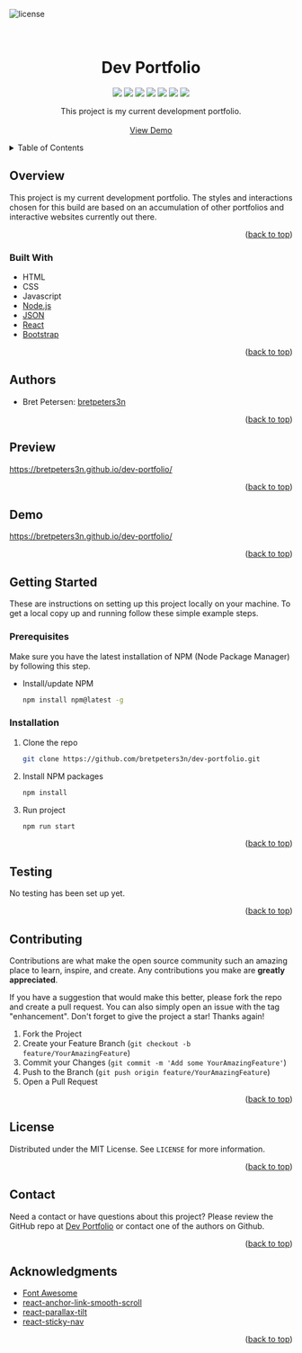 <div id="top"></div>
<!-- PROJECT SHIELDS -->
<!--
*** https://www.markdownguide.org/basic-syntax/#reference-style-links
-->
<!--
[![Contributors][contributors-shield]][contributors-url]
[![Forks][forks-shield]][forks-url]
[![Stargazers][stars-shield]][stars-url]
[![Issues][issues-shield]][issues-url]
[![MIT License][license-shield]][license-url]
[![LinkedIn][linkedin-shield]][linkedin-url]
-->

![license](https://img.shields.io/badge/license-MIT-red) 


<!-- PROJECT LOGO -->
<br />
<div align="center">
  <!--
  <a href="https://github.com/github_username/repo_name">
    <img src="images/logo.png" alt="Logo" width="80" height="80">
  </a>
  -->

<h1 align="center">Dev Portfolio</h1>

  <p align="center">
    <img src="https://img.shields.io/badge/HTML-orange"/>
    <img src="https://img.shields.io/badge/CSS-yellow"/>
    <!--<img src="https://img.shields.io/badge/Bulma-blue"/>-->
    <img src="https://img.shields.io/badge/Javascript-green"/>
    <!--<img src="https://img.shields.io/badge/jQuery-violet"/>-->
    <img src="https://img.shields.io/badge/-Node.js-blue"/>
    <img src="https://img.shields.io/badge/-JSON-indigo "/>
    <img src="https://img.shields.io/badge/-React-violet"/>
    <!--<img src="https://img.shields.io/badge/-GH Pages-red"/>-->
    <img src="https://img.shields.io/badge/-Bootstrap-orange"/>
    <!--<img src="https://img.shields.io/badge/-SQL-orange  "/>-->
  </p>

  <p align="center">
    This project is my current development portfolio.
    <br />
    <br />
    <a href="https://bretpeters3n.github.io/dev-portfolio/">View Demo</a>
  </p>
</div>


<!--
Here's a blank template to get started: To avoid retyping too much info. Do a search and replace with your text editor for the following: `github_username`, `repo_name`, `twitter_handle`, `linkedin_username`, `email`, `email_client`, `project_title`, `project_description`
-->


<!-- TABLE OF CONTENTS -->
<details>
  <summary>Table of Contents</summary>
  <ul>
    <li>
      <a href="#overview">Overview</a>
      <ul>
        <li><a href="#built-with">Built With</a></li>
      </ul>
    </li>
    <li>
      <a href="#getting-started">Getting Started</a>
      <ul>
        <li><a href="#prerequisites">Prerequisites</a></li>
        <li><a href="#installation">Installation</a></li>
      </ul>
    </li>
    <li><a href="#authors">Authors</a></li>
    <li><a href="#preview">Preview</a></li>
    <li><a href="#demo">Demo</a></li>
    <li><a href="#testing">Testing</a></li>
    <li><a href="#contributing">Contributing</a></li>
    <li><a href="#license">License</a></li>
    <li><a href="#contact">Contact</a></li>
    <li><a href="#acknowledgments">Acknowledgments</a></li>
  </ul>
</details>


<!-- OVERVIEW -->
## Overview
This project is my current development portfolio. The styles and interactions chosen for this build are based on an accumulation of other portfolios and interactive websites currently out there.

<p align="right">(<a href="#top">back to top</a>)</p>


<!-- BUILT WITH -->
### Built With
* HTML
* CSS
* Javascript
* [Node.js](https://nodejs.org/en/)
* [JSON](https://www.json.org/)
* [React](https://reactjs.org/)
* [Bootstrap](https://getbootstrap.com/)
<!--* [GH Pages](https://www.npmjs.com/package/gh-pages)-->


<p align="right">(<a href="#top">back to top</a>)</p>


<!-- AUTHORS -->
## Authors
- Bret Petersen: [bretpeters3n](https://github.com/bretpeters3n)

<p align="right">(<a href="#top">back to top</a>)</p>


<!-- PREVIEW -->
## Preview
https://bretpeters3n.github.io/dev-portfolio/
<!--![image](./img/screenshot.jpg)-->

<p align="right">(<a href="#top">back to top</a>)</p>


<!-- DEMO -->
## Demo
https://bretpeters3n.github.io/dev-portfolio/
<!--[View Demo](https://bretpeters3n.github.io/Advanced-CSS-Portfolio/)-->

<p align="right">(<a href="#top">back to top</a>)</p>


<!-- GETTING STARTED -->
## Getting Started
These are instructions on setting up this project locally on your machine. To get a local copy up and running follow these simple example steps.


### Prerequisites
Make sure you have the latest installation of NPM (Node Package Manager) by following this step.
* Install/update NPM
   ```sh
   npm install npm@latest -g
   ```


### Installation
1. Clone the repo
   ```sh
   git clone https://github.com/bretpeters3n/dev-portfolio.git
   ```
2. Install NPM packages
   ```sh
   npm install
   ```
3. Run project
   ```sh
   npm run start
   ```

<p align="right">(<a href="#top">back to top</a>)</p>


## Testing
No testing has been set up yet.

<p align="right">(<a href="#top">back to top</a>)</p>


<!-- CONTRIBUTING -->
## Contributing

Contributions are what make the open source community such an amazing place to learn, inspire, and create. Any contributions you make are **greatly appreciated**.

If you have a suggestion that would make this better, please fork the repo and create a pull request. You can also simply open an issue with the tag "enhancement".
Don't forget to give the project a star! Thanks again!

1. Fork the Project
2. Create your Feature Branch (`git checkout -b feature/YourAmazingFeature`)
3. Commit your Changes (`git commit -m 'Add some YourAmazingFeature'`)
4. Push to the Branch (`git push origin feature/YourAmazingFeature`)
5. Open a Pull Request

<p align="right">(<a href="#top">back to top</a>)</p>


<!-- LICENSE -->
## License
Distributed under the MIT License. See `LICENSE` for more information.

<p align="right">(<a href="#top">back to top</a>)</p>


<!-- QUESTIONS -->
## Contact
Need a contact or have questions about this project? Please review the GitHub repo at [Dev Portfolio](https://github.com/bretpeters3n/dev-portfolio) or contact one of the authors on Github.

<p align="right">(<a href="#top">back to top</a>)</p>


<!-- ACKNOWLEDGMENTS -->
## Acknowledgments

* [Font Awesome](https://www.npmjs.com/package/inquirer)
* [react-anchor-link-smooth-scroll](https://www.npmjs.com/package/react-anchor-link-smooth-scroll)
* [react-parallax-tilt](https://www.npmjs.com/package/react-parallax-tilt)
* [react-sticky-nav](https://www.npmjs.com/package/react-sticky-nav)

<p align="right">(<a href="#top">back to top</a>)</p>
